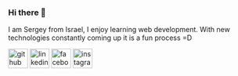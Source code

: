 ### Hi there 👋

I am Sergey from Israel, I enjoy learning web development. With new technologies constantly coming up it is a fun process =D


[<img src='https://cdn.jsdelivr.net/npm/simple-icons@3.0.1/icons/github.svg' alt='github' height='40'>](https://github.com/sergiusvag)  [<img src='https://cdn.jsdelivr.net/npm/simple-icons@3.0.1/icons/linkedin.svg' alt='linkedin' height='40'>](https://www.linkedin.com/in/sergey-vagapov/)  [<img src='https://cdn.jsdelivr.net/npm/simple-icons@3.0.1/icons/facebook.svg' alt='facebook' height='40'>](https://www.facebook.com/sergey.vagapov)  [<img src='https://cdn.jsdelivr.net/npm/simple-icons@3.0.1/icons/instagram.svg' alt='instagram' height='40'>](https://www.instagram.com/sergey.vagapov/)  
